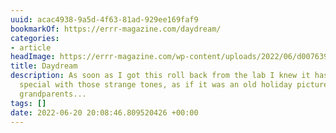 ```yaml
---
uuid: acac4938-9a5d-4f63-81ad-929ee169faf9
bookmarkOf: https://errr-magazine.com/daydream/
categories:
- article
headImage: https://errr-magazine.com/wp-content/uploads/2022/06/d007639-r1-12-25-gaetan-duque-scaled.jpg
title: Daydream
description: As soon as I got this roll back from the lab I knew it has something
  special with those strange tones, as if it was an old holiday picture taken by your
  grandparents...
tags: []
date: 2022-06-20 20:08:46.809520426 +00:00
---
```

